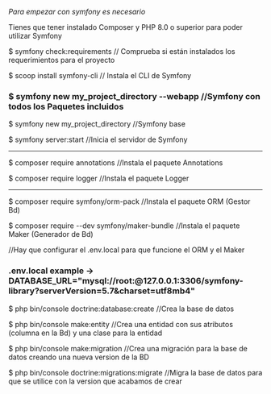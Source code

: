 *Para empezar con symfony es necesario*

Tienes que tener instalado Composer y PHP 8.0 o superior para poder utilizar Symfony

$ symfony check:requirements // Comprueba si están instalados los requerimientos para el proyecto

$ scoop install symfony-cli // Instala el CLI de Symfony

### $ symfony new my_project_directory --webapp //Symfony con todos los Paquetes incluidos

$ symfony new my_project_directory //Symfony base

$ symfony server:start //Inicia el servidor de Symfony


******************************************************************************

$ composer require annotations //Instala el paquete Annotations

$ composer require logger //Instala el paquete Logger


******************************************************************************

$ composer require symfony/orm-pack //Instala el paquete ORM (Gestor Bd)

$ composer require --dev symfony/maker-bundle //Instala el paquete Maker (Generador de Bd)

//Hay que configurar el .env.local para que funcione el ORM y el Maker
### .env.local example -> DATABASE_URL="mysql://root:@127.0.0.1:3306/symfony-library?serverVersion=5.7&charset=utf8mb4"

$ php bin/console doctrine:database:create //Crea la base de datos

$ php bin/console make:entity //Crea una entidad con sus atributos (columna en la Bd) y una clase para la entidad

$ php bin/console make:migration //Crea una migración para la base de datos creando una nueva version de la BD

$ php bin/console doctrine:migrations:migrate //Migra la base de datos para que se utilice con la version que acabamos de crear
